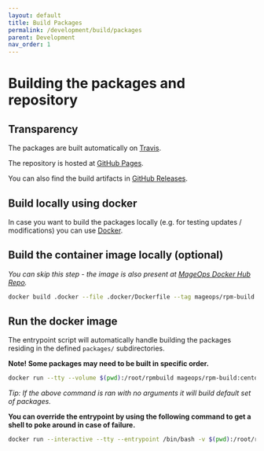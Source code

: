 ```yaml
---
layout: default
title: Build Packages
permalink: /development/build/packages
parent: Development
nav_order: 1
---
```


# Building the packages and repository

## Transparency

The packages are built automatically on [Travis](https://travis-ci.com/mageops/rpm).

The repository is hosted at [GitHub Pages](https://github.com/mageops/rpm/tree/gh-pages/repo/).

You can also find the build artifacts in [GitHub Releases](https://github.com/mageops/rpm/releases).

## Build locally using docker

In case you want to build the packages locally (e.g. for testing updates / modifications) you can use [Docker](https://docs.docker.com/install/).

## Build the container image locally (optional)

_You can skip this step - the image is also present at [MageOps Docker Hub Repo](https://hub.docker.com/r/mageops/rpm-build)._

```bash
docker build .docker --file .docker/Dockerfile --tag mageops/rpm-build:centos-7
```

## Run the docker image

The entrypoint script will automatically handle building the packages residing in the defined `packages/` subdirectories.

**Note! Some packages may need to be built in specific order.**

```bash
docker run --tty --volume $(pwd):/root/rpmbuild mageops/rpm-build:centos-7 {package-a-subdirectory} {package-b-subdirectory}  [...]
```

_Tip: If the above command is ran with no arguments it will build default set of packages._

**You can override the entrypoint by using the following command to get a shell to poke around in case of failure.**

```bash
docker run --interactive --tty --entrypoint /bin/bash -v $(pwd):/root/rpmbuild mageops/rpm-build:centos-7
```